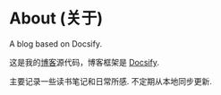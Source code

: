 # About (关于)
A blog based on Docsify.

这是我的[博客](https://blog.20232043.xyz/)源代码，博客框架是 [Docsify](https://docsify.js.org/).

主要记录一些读书笔记和日常所感. 不定期从本地同步更新.
